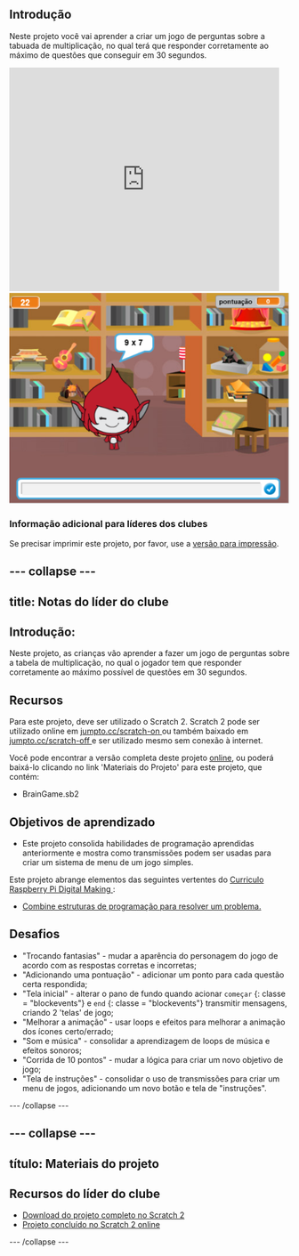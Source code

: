 ## Introdução

Neste projeto você vai aprender a criar um jogo de perguntas sobre a tabuada de multiplicação, no qual terá que responder corretamente ao máximo de questões que conseguir em 30 segundos.

<div class="scratch-preview">
  <iframe allowtransparency="true" width="485" height="402" src="https://scratch.mit.edu/projects/embed/42225768/?autostart=false" frameborder="0"></iframe>
  <img src="images/brain-final.png">
</div>

### Informação adicional para líderes dos clubes

Se precisar imprimir este projeto, por favor, use a [versão para impressão](https://projects.raspberrypi.org/en/projects/brain-game/print).

## \--- collapse \---

## title: Notas do líder do clube

## Introdução:

Neste projeto, as crianças vão aprender a fazer um jogo de perguntas sobre a tabela de multiplicação, no qual o jogador tem que responder corretamente ao máximo possível de questões em 30 segundos.

## Recursos

Para este projeto, deve ser utilizado o Scratch 2. Scratch 2 pode ser utilizado online em [jumpto.cc/scratch-on ](http://jumpto.cc/scratch-on)ou também baixado em [jumpto.cc/scratch-off ](http://jumpto.cc/scratch-off)e ser utilizado mesmo sem conexão à internet.

Você pode encontrar a versão completa deste projeto [ online](http://scratch.mit.edu/projects/42225768/#editor), ou poderá baixá-lo clicando no link 'Materiais do Projeto' para este projeto, que contém:

* BrainGame.sb2

## Objetivos de aprendizado

* Este projeto consolida habilidades de programação aprendidas anteriormente e mostra como transmissões podem ser usadas para criar um sistema de menu de um jogo simples.

Este projeto abrange elementos das seguintes vertentes do [ Curriculo Raspberry Pi Digital Making ](http://rpf.io/curriculum):

* [Combine estruturas de programação para resolver um problema.](https://www.raspberrypi.org/curriculum/programming/builder)

## Desafios

* "Trocando fantasias" - mudar a aparência do personagem do jogo de acordo com as respostas corretas e incorretas;
* "Adicionando uma pontuação" - adicionar um ponto para cada questão certa respondida;
* "Tela inicial" - alterar o pano de fundo quando acionar `começar` {: classe = "blockevents"} e `end` {: classe = "blockevents"} transmitir mensagens, criando 2 'telas' de jogo;
* "Melhorar a animação" - usar loops e efeitos para melhorar a animação dos ícones certo/errado;
* "Som e música" - consolidar a aprendizagem de loops de música e efeitos sonoros;
* "Corrida de 10 pontos" - mudar a lógica para criar um novo objetivo de jogo;
* "Tela de instruções" - consolidar o uso de transmissões para criar um menu de jogos, adicionando um novo botão e tela de "instruções".

\--- /collapse \---

## \--- collapse \---

## título: Materiais do projeto

## Recursos do líder do clube

* [Download do projeto completo no Scratch 2](resources/BrainGame.sb2)
* [Projeto concluído no Scratch 2 online](http://scratch.mit.edu/projects/42225768/#editor)

\--- /collapse \---